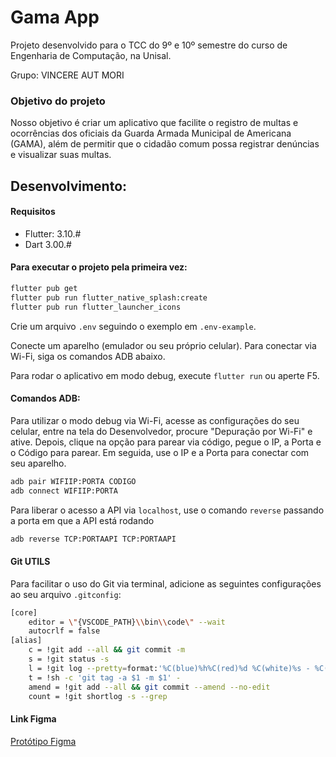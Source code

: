 # Gama App

Projeto desenvolvido para o TCC do 9º e 10º semestre do curso de Engenharia de Computação, na Unisal.

Grupo: VINCERE AUT MORI <!-- Não faço a ideia do porque desse nome...  -->

### Objetivo do projeto

Nosso objetivo é criar um aplicativo que facilite o registro de multas e ocorrências dos oficiais da Guarda Armada Municipal de Americana (GAMA), além de permitir que o cidadão comum possa registrar denúncias e visualizar suas multas.

## Desenvolvimento:

#### Requisitos

- Flutter: 3.10.#
- Dart 3.00.#

#### Para executar o projeto pela primeira vez:

```bash
flutter pub get
flutter pub run flutter_native_splash:create
flutter pub run flutter_launcher_icons
```

Crie um arquivo `.env` seguindo o exemplo em `.env-example`.

Conecte um aparelho (emulador ou seu próprio celular). Para conectar via Wi-Fi, siga os comandos ADB abaixo.

Para rodar o aplicativo em modo debug, execute `flutter run` ou aperte F5.

#### Comandos ADB:

Para utilizar o modo debug via Wi-Fi, acesse as configurações do seu celular, entre na tela do Desenvolvedor, procure "Depuração por Wi-Fi" e ative. Depois, clique na opção para parear via código, pegue o IP, a Porta e o Código para parear. Em seguida, use o IP e a Porta para conectar com seu aparelho.

```bash
adb pair WIFIIP:PORTA CODIGO
adb connect WIFIIP:PORTA
```

Para liberar o acesso a API via `localhost`, use o comando `reverse` passando a porta em que a API está rodando

```bash
adb reverse TCP:PORTAAPI TCP:PORTAAPI
```

#### Git UTILS

Para facilitar o uso do Git via terminal, adicione as seguintes configurações ao seu arquivo `.gitconfig`:

```bash
[core]
	editor = \"{VSCODE_PATH}\\bin\\code\" --wait
	autocrlf = false
[alias]
	c = !git add --all && git commit -m
	s = !git status -s
	l = !git log --pretty=format:'%C(blue)%h%C(red)%d %C(white)%s - %C(cyan)%cn, %C(green)%cr'
	t = !sh -c 'git tag -a $1 -m $1' -
	amend = !git add --all && git commit --amend --no-edit
	count = !git shortlog -s --grep
```

#### Link Figma

[Protótipo Figma](<https://www.figma.com/file/QdC0vIsrWQE8g11uaZ9jzX/(V.002)-%5BTCC-UNISAL%7C-APP-GAMA---UX-AND-UI%5D?node-id=101-1660&t=phC87QmNl3uuyK5L-0>)
